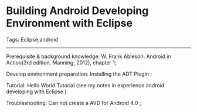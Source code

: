 # Building Android Developing Environment with Eclipse
Tags: Eclipse;android

------

Prerequisite & background knowledge: W. Frank Ableson: Android in Action(3rd edition, Manning, 2012), chapter 1; 

 
 Develop environment preparation: Installing the ADT Plugin ; 
 
 Tutorial: Hello World Tutorial (see my notes in experience android developing with Eclipse )

 

 Troubleshooting: Can not create a AVD for Android 4.0 ;